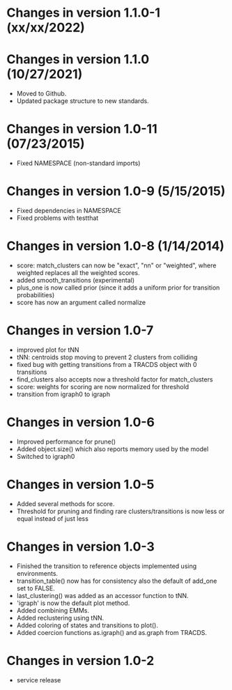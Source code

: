 # Changes in version 1.1.0-1 (xx/xx/2022)


# Changes in version 1.1.0 (10/27/2021)

* Moved to Github.
* Updated package structure to new standards.

# Changes in version 1.0-11 (07/23/2015)
* Fixed NAMESPACE (non-standard imports)

# Changes in version 1.0-9 (5/15/2015)
* Fixed dependencies in NAMESPACE
* Fixed problems with testthat

# Changes in version 1.0-8 (1/14/2014)
* score: match_clusters can now be "exact", "nn" or "weighted", where 
  weighted replaces all the weighted scores. 
* added smooth_transitions (experimental)
* plus_one is now called prior (since it adds a uniform prior for 
  transition probabilities)
* score has now an argument called normalize

# Changes in version 1.0-7
* improved plot for tNN
* tNN: centroids stop moving to prevent 2 clusters from colliding
* fixed bug with getting transitions from a TRACDS object with 0 transitions
* find_clusters also accepts now a threshold factor for match_clusters
* score: weights for scoring are now normalized for threshold
* transition from igraph0 to igraph

# Changes in version 1.0-6
* Improved performance for prune()
* Added object.size() which also reports memory used by the model 
* Switched to igraph0

# Changes in version 1.0-5
* Added several methods for score.
* Threshold for pruning and finding rare clusters/transitions 
	is now less or equal instead of just less

# Changes in version 1.0-3
* Finished the transition to reference objects implemented 
	using environments.
* transition_table() now has for consistency also the default of 
	add_one set to FALSE.
* last_clustering() was added as an accessor function to tNN.
* 'igraph' is now the default plot method.
* Added combining EMMs.
* Added reclustering using tNN.
* Added coloring of states and transitions to plot().
* Added coercion functions as.igraph() and as.graph from TRACDS.

# Changes in version 1.0-2 
* service release
